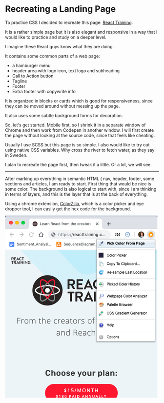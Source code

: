 # Recreating a Landing Page

To practice CSS I decided to recreate this page: [React Training](https://reacttraining.com/courses//images/blue-fade.svg).

It is a rather simple page but it is also elegant and responsive in a way that I would like to practice
and study on a deeper level.

I imagine these React guys know what they are doing.

It contains some common parts of a web page:
+ a hamburger menu
+ header area with logo icon, text logo and subheading
+ Call to Action button
+ Tagline
+ Footer
+ Extra footer with copywrite info

It is organized in blocks or cards which is good for responsiveness, since they can be moved around
without messing up the page.

It also uses some subtle background forms for decoration.

So, let's get started. Mobile first, so I shrink it in a separate window of Chrome and then work from Codepen
in another window. I will first create the page without looking at the source code, since that feels like cheating.

Usually I use SCSS but this page is so simple. I also would like to try out using native CSS variables. Why cross the river to fetch water, as they say in Sweden.

I plan to recreate the page first, then tweak it a little. Or a lot, we will see.

- - -
After marking up everything in semantic HTML ( nav, header, footer, some sections and articles, I am ready to start.
First thing that would be nice is some color. The background is also logical to start with, since I am thinking in terms of layers, and this is the layer that is at the back of everything.

Using a chrome extension, [ColorZilla](https://www.colorzilla.com/), which is a color picker and eye dropper tool, I can easily get the hex code for the background.

![Colorzilla Chrome Extension](/colorzilla.png)
